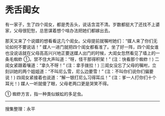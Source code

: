 # 秃舌闺女

有一家子，生了四个闺女，都是秃舌头，说话含混不清。岁数都挺大了还找不上婆家，父母很犯愁，总思谋着想个啥办法把她们都嫁出去。

那天又来了个说媒的想看看这几个闺女。父母提前就嘱咐她们：“媒人来了你们无论如何不要说话！” 媒人一进门就把四个闺女都看准了。坐了好一阵，四个闺女谁也没说话就在父母高高兴兴地正要送媒人出门的时候，大闺女忽然看见了墙上的一条毛蜘蚱 ①。禁不住大声叫道：“呀，怪干那得积架！” (注：快看那个蜘蚱！) 二闺女紧跟着嚷道：“拿久不呀！” (注：拿手拨拉！) 三闺女没忘了父母的嘱咐，立刻训她的两个姐姐道：“不叫尼么雪，尼么边要雪！” (注：不叫你们说你们偏要说！) 四闺女紧接着也说道：“解一银打尼么习得耳瓜！” (注：爹一人打你们十个耳光！) 媒人一听就傻了眼，父母老两口更是哭笑不得。

① 蜘蚱方言，指一种类似蜈蚣的多足虫。

---

搜集整理：永平
